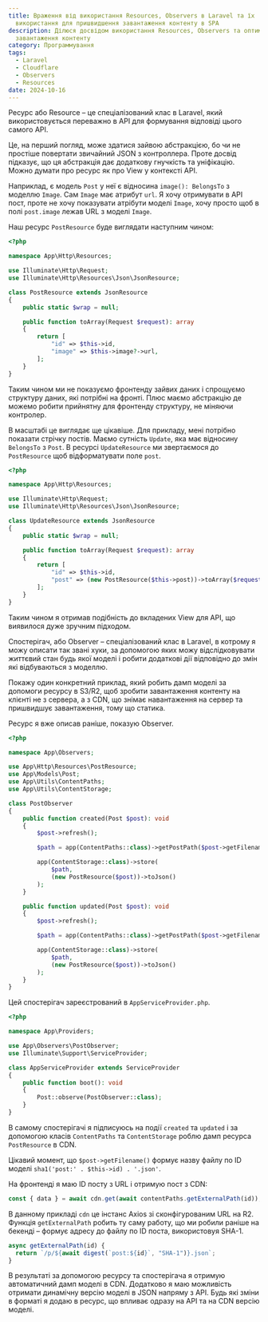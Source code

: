 ```yaml
---
title: Враження від використання Resources, Observers в Laravel та їх
  використання для пришвидшення завантаження контенту в SPA
description: Ділюся досвідом використання Resources, Observers та оптимізацією
  завантаження контенту
category: Программування
tags:
  - Laravel
  - Cloudflare
  - Observers
  - Resources
date: 2024-10-16
---
```

Ресурс або Resource – це спеціалізований клас в Laravel, який використовується переважно в API для формування відповіді цього самого API.

Це, на перший погляд, може здатися зайвою абстракцією, бо чи не простіше повертати звичайний JSON з контроллера. Проте досвід підказує, що ця абстракція дає додаткову гнучкість та уніфікацію. Можно думати про ресурс як про View у контексті API.

Наприклад, є модель `Post` у неї є відносина `image(): BelongsTo` з моделлю `Image`. Сам `Image` має атрибут `url`. Я хочу отримувати в API пост, проте не хочу показувати атрібути моделі `Image`, хочу просто щоб в полі `post.image` лежав URL з моделі `Image`.

Наш ресурс `PostResource` буде виглядати наступним чином:

```php
<?php

namespace App\Http\Resources;

use Illuminate\Http\Request;
use Illuminate\Http\Resources\Json\JsonResource;

class PostResource extends JsonResource
{
    public static $wrap = null;

    public function toArray(Request $request): array
    {
        return [
            "id" => $this->id,
            "image" => $this->image?->url,
        ];
    }
}
```

Таким чином ми не показуємо фронтенду зайвих даних і спрощуємо структуру даних, які потрібні на фронті. Плюс маємо абстракцію де можемо робити прийнятну для фронтенду структуру, не міняючи контролер.

В масштабі це виглядає ще цікавіше. Для прикладу, мені потрібно показати стрічку постів. Маємо сутність `Update`, яка має відносину `BelongsTo` з `Post`. В ресурсі `UpdateResource` ми звертаємося до `PostResource` щоб відформатувати поле `post`.

```php
<?php

namespace App\Http\Resources;

use Illuminate\Http\Request;
use Illuminate\Http\Resources\Json\JsonResource;

class UpdateResource extends JsonResource
{
    public static $wrap = null;

    public function toArray(Request $request): array
    {
        return [
            "id" => $this->id,
            "post" => (new PostResource($this->post))->toArray($request),
        ];
    }
}
```

Таким чином я отримав подібність до вкладених View для API, що виявилося дуже зручним підходом.

Спостерігач, або Observer – спеціалізований клас в Laravel, в котрому я можу описати так звані хуки, за допомогою яких можу відслідковувати життєвий стан будь якої моделі і робити додаткові дії відповідно до змін які відбуваються з моделлю.

Покажу один конкретний приклад, який робить дамп моделі за допомоги ресурсу в S3/R2, щоб зробити завантаження контенту на клієнті не з сервера, а з CDN, що знімає навантаження на сервер та пришвидшує завантаження, тому що статика.

Ресурс я вже описав раніше, показую Observer.

```php
<?php

namespace App\Observers;

use App\Http\Resources\PostResource;
use App\Models\Post;
use App\Utils\ContentPaths;
use App\Utils\ContentStorage;

class PostObserver
{
    public function created(Post $post): void
    {
        $post->refresh();

        $path = app(ContentPaths::class)->getPostPath($post->getFilename());

        app(ContentStorage::class)->store(
            $path,
            (new PostResource($post))->toJson()
        );
    }

    public function updated(Post $post): void
    {
        $post->refresh();

        $path = app(ContentPaths::class)->getPostPath($post->getFilename());

        app(ContentStorage::class)->store(
            $path,
            (new PostResource($post))->toJson()
        );
    }
}
```

Цей спостерігач зареєстрований в `AppServiceProvider.php`.

```php
<?php

namespace App\Providers;

use App\Observers\PostObserver;
use Illuminate\Support\ServiceProvider;

class AppServiceProvider extends ServiceProvider
{
    public function boot(): void
    {
        Post::observe(PostObserver::class);
    }
}
```

В самому спостерігачі я підписуюсь на події `created` та `updated` і за допомогою класів `ContentPaths` та `ContentStorage` роблю дамп ресурса `PostResource` в CDN.

Цікавий момент, що `$post->getFilename()` формує назву файлу по ID моделі `sha1('post:' . $this->id) . '.json'`.

На фронтенді я маю ID посту з URL і отримую пост з CDN:

```js
const { data } = await cdn.get(await contentPaths.getExternalPath(id));
```

В данному прикладі `cdn` це інстанс Axios зі сконфігурованим URL на R2. Функція `getExternalPath` робить ту саму работу, що ми робили раніше на бекенді – формує адресу до файлу по ID поста, використовуя SHA-1.

```js
async getExternalPath(id) {
  return `/p/${await digest(`post:${id}`, "SHA-1")}.json`;
}
```

В результаті за допомогою ресурсу та спостерігача я отримую автоматичний дамп моделі в CDN. Додатково я маю можливість отримати динамічну версію моделі в JSON напряму з API. Будь які зміни в форматі я додаю в ресурс, що впливає одразу на API та на CDN версію моделі.